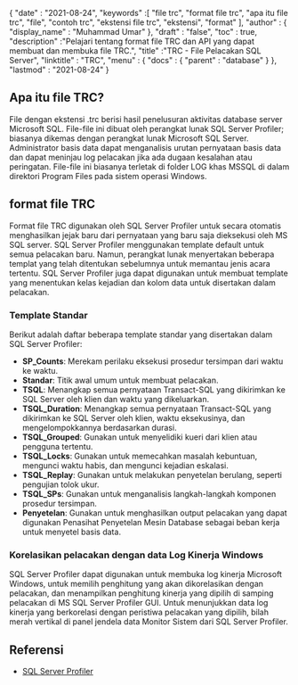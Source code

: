 {
  "date" : "2021-08-24",
  "keywords" :[ "file trc", "format file trc", "apa itu file trc", "file", "contoh trc", "ekstensi file trc", "ekstensi", "format" ],
  "author" : {
    "display_name" : "Muhammad Umar"
},
  "draft" : "false",
  "toc" : true,
  "description" :"Pelajari tentang format file TRC dan API yang dapat membuat dan membuka file TRC.",
  "title" :"TRC - File Pelacakan SQL Server",
  "linktitle" : "TRC",
  "menu" : {
    "docs" : {
      "parent" : "database"
}
},
  "lastmod" : "2021-08-24"
}

## Apa itu file TRC?
File dengan ekstensi .trc berisi hasil penelusuran aktivitas database server Microsoft SQL. File-file ini dibuat oleh perangkat lunak SQL Server Profiler; biasanya dikemas dengan perangkat lunak Microsoft SQL Server. Administrator basis data dapat menganalisis urutan pernyataan basis data dan dapat meninjau log pelacakan jika ada dugaan kesalahan atau peringatan. File-file ini biasanya terletak di folder LOG khas MSSQL di dalam direktori Program Files pada sistem operasi Windows.

## format file TRC
Format file TRC digunakan oleh SQL Server Profiler untuk secara otomatis menghasilkan jejak baru dari pernyataan yang baru saja dieksekusi oleh MS SQL server. SQL Server Profiler menggunakan template default untuk semua pelacakan baru. Namun, perangkat lunak menyertakan beberapa templat yang telah ditentukan sebelumnya untuk memantau jenis acara tertentu. SQL Server Profiler juga dapat digunakan untuk membuat template yang menentukan kelas kejadian dan kolom data untuk disertakan dalam pelacakan.

### Template Standar
Berikut adalah daftar beberapa template standar yang disertakan dalam SQL Server Profiler:
- **SP_Counts**: Merekam perilaku eksekusi prosedur tersimpan dari waktu ke waktu.
- **Standar**: Titik awal umum untuk membuat pelacakan.
- **TSQL**: Menangkap semua pernyataan Transact-SQL yang dikirimkan ke SQL Server oleh klien dan waktu yang dikeluarkan.
- **TSQL_Duration**: Menangkap semua pernyataan Transact-SQL yang dikirimkan ke SQL Server oleh klien, waktu eksekusinya, dan mengelompokkannya berdasarkan durasi.
- **TSQL_Grouped**: Gunakan untuk menyelidiki kueri dari klien atau pengguna tertentu.
- **TSQL_Locks**: Gunakan untuk memecahkan masalah kebuntuan, mengunci waktu habis, dan mengunci kejadian eskalasi.
- **TSQL_Replay**: Gunakan untuk melakukan penyetelan berulang, seperti pengujian tolok ukur.
- **TSQL_SPs**: Gunakan untuk menganalisis langkah-langkah komponen prosedur tersimpan.
- **Penyetelan**: Gunakan untuk menghasilkan output pelacakan yang dapat digunakan Penasihat Penyetelan Mesin Database sebagai beban kerja untuk menyetel basis data.
### Korelasikan pelacakan dengan data Log Kinerja Windows
SQL Server Profiler dapat digunakan untuk membuka log kinerja Microsoft Windows, untuk memilih penghitung yang akan dikorelasikan dengan pelacakan, dan menampilkan penghitung kinerja yang dipilih di samping pelacakan di MS SQL Server Profiler GUI. Untuk menunjukkan data log kinerja yang berkorelasi dengan peristiwa pelacakan yang dipilih, bilah merah vertikal di panel jendela data Monitor Sistem dari SQL Server Profiler.


## Referensi ##

* [SQL Server Profiler](https://learn.microsoft.com/en-us/sql/tools/sql-server-profiler/sql-server-profiler?view=sql-server-ver15)

